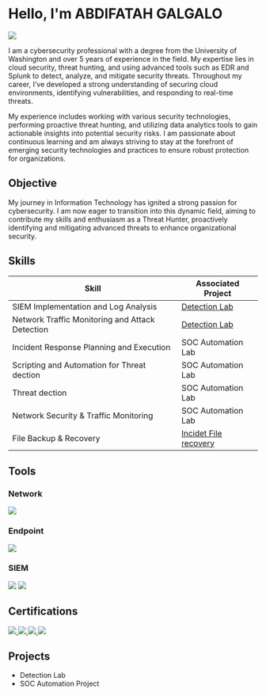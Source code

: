 
# Hello, I'm ABDIFATAH GALGALO

<a href="https://www.linkedin.com/in/galgalo/" target="_blank">
  <img src="https://img.shields.io/badge/-LinkedIn-0072b1?&style=for-the-badge&logo=linkedin&logoColor=white" />
</a>


I am a cybersecurity professional with a degree from the University of Washington and over 5 years of experience in the field. My expertise lies in cloud security, threat hunting, and using advanced tools such as EDR and Splunk to detect, analyze, and mitigate security threats. Throughout my career, I’ve developed a strong understanding of securing cloud environments, identifying vulnerabilities, and responding to real-time threats.

My experience includes working with various security technologies, performing proactive threat hunting, and utilizing data analytics tools to gain actionable insights into potential security risks. I am passionate about continuous learning and am always striving to stay at the forefront of emerging security technologies and practices to ensure robust protection for organizations.

## Objective

My journey in Information Technology has ignited a strong passion for cybersecurity. I am now eager to transition into this dynamic field, aiming to contribute my skills and enthusiasm as a Threat Hunter, proactively identifying and mitigating advanced threats to enhance organizational security.

## Skills

| Skill                                         | Associated Project         |
|-----------------------------------------------|-----------------------------------------------|
| SIEM Implementation and Log Analysis          | <a href="https://google.com">Detection Lab</a>|
| Network Traffic Monitoring and Attack Detection| <a href="https://google.com">Detection Lab</a>|
| Incident Response Planning and Execution      | SOC Automation Lab|
| Scripting and Automation for Threat dection| SOC Automation Lab|
| Threat dection| SOC Automation Lab|
| Network Security & Traffic Monitoring	| SOC Automation Lab|
|File Backup & Recovery	| <a href="https://www.youtube.com/@143abdifatah">Incidet File recovery </a>|

## Tools

### Network
<div>
    <a href="https://www.wireshark.org/" target="_blank">
  <img src="https://img.shields.io/badge/-Wireshark-1679A7?&style=for-the-badge&logo=Wireshark&logoColor=white" />
    </a>
  
</a>
</a>



</div>

### Endpoint
<div>
    <img src="https://img.shields.io/badge/-Microsoft_Defender_for_Endpoint-00A4EF?&style=for-the-badge&logo=Microsoft&logoColor=white" />
</div>

### SIEM
<div>
    <img src="https://img.shields.io/badge/-Microsoft_Sentinel-0078D4?&style=for-the-badge&logo=Microsoft&logoColor=white" />
    <img src="https://img.shields.io/badge/-Splunk-000000?&style=for-the-badge&logo=Splunk&logoColor=white" />
</div>

## Certifications
<div>
    

<a href="https://www.credly.com/badges/8aa8cce4-7916-427a-8538-83271844e264?source=linked_in_profile" target="_blank">
  <img src="https://img.shields.io/badge/-Security%2B-FF0000?&style=for-the-badge&logo=CompTIA&logoColor=white" />
</a>

<a href="https://www.credly.com/badges/6af246f4-95a0-4110-a219-fd5c5fcdb845/linked_in_profile" target="_blank">
  <img src="https://img.shields.io/badge/-Security%20Operation%20Analysis%20200%20Azure-001F3F?&style=for-the-badge&logoColor=white" />
</a>

<a href="https://www.credly.com/badges/2cd48ba2-6c45-49ad-9494-f3aabfcb21dc/linked_in_profile" target="_blank">
  <img src="https://img.shields.io/badge/-Microsoft%20Certified%3A%20Identity%20and%20Access%20Administrator%20Associate-0078D4?&style=for-the-badge&logoColor=white" />
</a>

<a href="https://www.coursera.org/account/accomplishments/certificate/S0OMUCSN1A6C" target="_blank">
  <img src="https://img.shields.io/badge/-Google%20IT%20Automation%20with%20Python%20Certificate-4285F4?&style=for-the-badge&logo=google&logoColor=white&color=4285F4" />
</a>




</div>

## Projects
- Detection Lab
- SOC Automation Project
